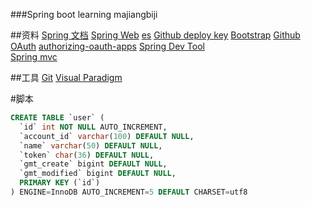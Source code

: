###Spring boot learning majiangbiji

##资料
[Spring 文档](https://spring.io/guides)
[Spring Web](https://spring.io/guides/gs/serving-web-content/)
[es](https://elasticsearch.cn/explore)
[Github deploy key](https://developer.github.com/v3/guides/managing-deploy-keys/#deploy-keys)
[Bootstrap](https://v3.bootcss.com/getting-started/)
[Github OAuth](https://developer.github.com/apps/building-oauth-apps/creating-an-oauth-app/)
[authorizing-oauth-apps](https://developer.github.com/apps/building-oauth-apps/authorizing-oauth-apps/)
[Spring Dev Tool](https://docs.spring.io/spring-boot/docs/2.0.0.RC1/reference/htmlsingle/#using-boot-devtools)  
[Spring mvc](https://docs.spring.io/spring-framework/docs/5.0.3.RELEASE/spring-framework-reference/web.html#mvc-handlermapping-interceptor)

##工具
[Git](https://git-scm.com/download)
[Visual Paradigm](https://www.visual-paradigm.com)

#脚本
```sql
CREATE TABLE `user` (
  `id` int NOT NULL AUTO_INCREMENT,
  `account_id` varchar(100) DEFAULT NULL,
  `name` varchar(50) DEFAULT NULL,
  `token` char(36) DEFAULT NULL,
  `gmt_create` bigint DEFAULT NULL,
  `gmt_modified` bigint DEFAULT NULL,
  PRIMARY KEY (`id`)
) ENGINE=InnoDB AUTO_INCREMENT=5 DEFAULT CHARSET=utf8
```